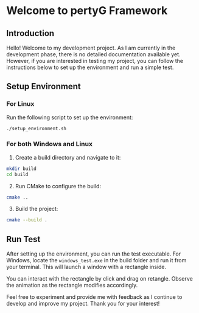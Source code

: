 # Welcome to pertyG Framework

## Introduction

Hello! Welcome to my development project. As I am currently in the development phase, there is no detailed documentation available yet. However, if you are interested in testing my project, you can follow the instructions below to set up the environment and run a simple test.

## Setup Environment

### For Linux

Run the following script to set up the environment:

```bash
./setup_environment.sh
```

### For both Windows and Linux

1. Create a build directory and navigate to it:

```bash
mkdir build
cd build
```

2. Run CMake to configure the build:

```bash
cmake ..
```

3. Build the project:

```bash
cmake --build .
```

## Run Test

After setting up the environment, you can run the test executable. For Windows, locate the `windows_test.exe` in the build folder and run it from your terminal. This will launch a window with a rectangle inside.

You can interact with the rectangle by click and drag on retangle. Observe the animation as the rectangle modifies accordingly.

Feel free to experiment and provide me with feedback as I continue to develop and improve my project. Thank you for your interest!